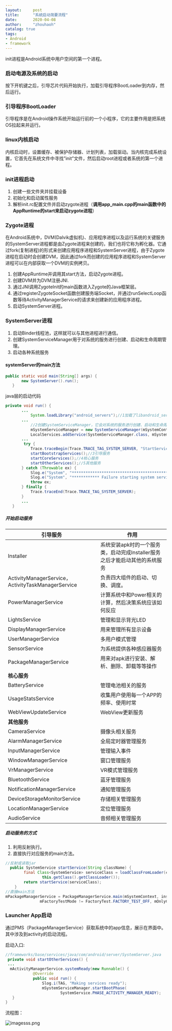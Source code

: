 ```yaml
---
layout:     post
title:      "系統启动简要流程"
date:       2020-04-08
author:     "zhouhaoh"
catalog: true
tags:
- Android
- framework
---
```


init进程是Android系统中用户空间的第一个进程。

### 启动电源及系统的启动

按下开机键之后，引导芯片代码开始执行，加载引导程序BootLoader到内存，然后运行。

### 引导程序BootLoader

引导程序是在Android操作系统开始运行前的一个小程序，它的主要作用是把系统OS拉起来并运行。

### linux内核启动

内核启动时，设置缓存、被保护存储器、计划列表，加载驱动。当内核完成系统设置，它首先在系统文件中寻找”init”文件，然后启动root进程或者系统的第一个进程。

### init进程启动

1. 创建一些文件夹并挂载设备
2. 初始化和启动属性服务
3. 解析init.rc配置文件并启动zygote进程（**调用app_main.cpp的main函数中的AppRuntime的start来启动zygote进程**）

### Zygote进程

在Android系统中，DVM(Dalvik虚拟机)、应用程序进程以及运行系统的关键服务的SystemServer进程都是由Zygote进程来创建的，我们也将它称为孵化器。它通过fork(复制进程)的形式来创建应用程序进程和SystemServer进程，由于Zygote进程在启动时会创建DVM，因此通过fork而创建的应用程序进程和SystemServer进程可以在内部获取一个DVM的实例拷贝。

1. 创建AppRuntime并调用其start方法，启动Zygote进程。
2.  创建DVM并为DVM注册JNI.
3. 通过JNI调用ZygoteInit的main函数进入Zygote的Java框架层。
4. 通过registerZygoteSocket函数创建服务端Socket，并通过runSelectLoop函数等待ActivityManagerService的请求来创建新的应用程序进程。
5. 启动SystemServer进程。

### SystemServer进程

1. 启动Binder线程池，这样就可以与其他进程进行通信。
2. 创建SystemServiceManager用于对系统的服务进行创建、启动和生命周期管理。
3. 启动各种系统服务

#### systemServer的main方法

```java
public static void main(String[] args) {
       new SystemServer().run();
   }
```

java层的启动代码

```java
private void run() {
       ...
           System.loadLibrary("android_servers");//1加载了libandroid_servers.so
       ...
           //2创建SystemServiceManager，它会对系统的服务进行创建、启动和生命周期管理。启动系统的各种服务
           mSystemServiceManager = new SystemServiceManager(mSystemContext);
           LocalServices.addService(SystemServiceManager.class, mSystemServiceManager);
       ...    
        try {
           Trace.traceBegin(Trace.TRACE_TAG_SYSTEM_SERVER, "StartServices");
           startBootstrapServices();//3引导服务
           startCoreServices();//4核心服务
           startOtherServices();//5其他服务
       } catch (Throwable ex) {
           Slog.e("System", "******************************************");
           Slog.e("System", "************ Failure starting system services", ex);
           throw ex;
       } finally {
           Trace.traceEnd(Trace.TRACE_TAG_SYSTEM_SERVER);
       }
       ...
   }
```

##### 开始启动服务

| 引导服务                                           | 作用                                                         |
| -------------------------------------------------- | ------------------------------------------------------------ |
| Installer                                          | 系统安装apk时的一个服务类，启动完成Installer服务之后才能启动其他的系统服务 |
| ActivityManagerService，ActivityTaskManagerService | 负责四大组件的启动、切换、调度。                             |
| PowerManagerService                                | 计算系统中和Power相关的计算，然后决策系统应该如何反应        |
| LightsService                                      | 管理和显示背光LED                                            |
| DisplayManagerService                              | 用来管理所有显示设备                                         |
| UserManagerService                                 | 多用户模式管理                                               |
| SensorService                                      | 为系统提供各种感应器服务                                     |
| PackageManagerService                              | 用来对apk进行安装、解析、删除、卸载等等操作                  |
| **核心服务**                                       |                                                              |
| BatteryService                                     | 管理电池相关的服务                                           |
| UsageStatsService                                  | 收集用户使用每一个APP的频率、使用时常                        |
| WebViewUpdateService                               | WebView更新服务                                              |
| **其他服务**                                       |                                                              |
| CameraService                                      | 摄像头相关服务                                               |
| AlarmManagerService                                | 全局定时器管理服务                                           |
| InputManagerService                                | 管理输入事件                                                 |
| WindowManagerService                               | 窗口管理服务                                                 |
| VrManagerService                                   | VR模式管理服务                                               |
| BluetoothService                                   | 蓝牙管理服务                                                 |
| NotificationManagerService                         | 通知管理服务                                                 |
| DeviceStorageMonitorService                        | 存储相关管理服务                                             |
| LocationManagerService                             | 定位管理服务                                                 |
| AudioService                                       | 音频相关管理服务                                             |

##### 启动服务的方式

1. 利用反射执行。
2. 直接执行对应服务的main方法。

```java
//反射或读取jar
  public SystemService startService(String className) {
        final Class<SystemService> serviceClass = loadClassFromLoader(className,
                this.getClass().getClassLoader());
        return startService(serviceClass);
    }
//直接main方法
mPackageManagerService = PackageManagerService.main(mSystemContext, installer,
               mFactoryTestMode != FactoryTest.FACTORY_TEST_OFF, mOnlyCore);
```

###  Launcher App启动

通过PMS（PackageManagerService）获取系统中的app信息，展示在界面中。其中涉及到activity的启动流程。

启动入口:

```java
//frameworks/base/services/java/com/android/server/SystemServer.java
 private void startOtherServices() {
 ...
  mActivityManagerService.systemReady(new Runnable() {
            @Override
            public void run() {
                Slog.i(TAG, "Making services ready");
                mSystemServiceManager.startBootPhase(
                        SystemService.PHASE_ACTIVITY_MANAGER_READY);
   }
}
```

流程图：

![imagesss.png](https://user-images.githubusercontent.com/19631075/124863545-d2af2600-dfe9-11eb-8f70-625731abdb05.png)



